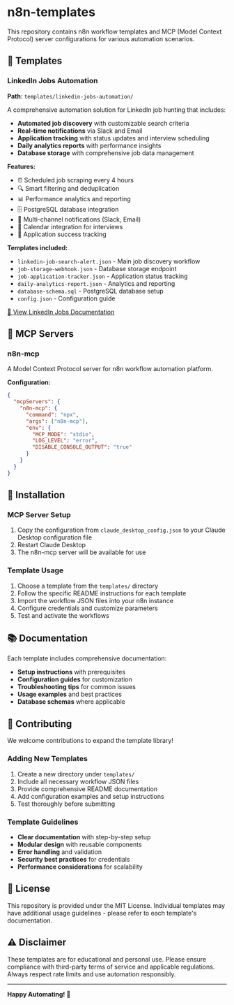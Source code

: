 # n8n-templates

This repository contains n8n workflow templates and MCP (Model Context Protocol) server configurations for various automation scenarios.

## 📁 Templates

### LinkedIn Jobs Automation
**Path**: `templates/linkedin-jobs-automation/`

A comprehensive automation solution for LinkedIn job hunting that includes:
- **Automated job discovery** with customizable search criteria
- **Real-time notifications** via Slack and Email
- **Application tracking** with status updates and interview scheduling
- **Daily analytics reports** with performance insights
- **Database storage** with comprehensive job data management

**Features:**
- ⏰ Scheduled job scraping every 4 hours
- 🔍 Smart filtering and deduplication
- 📊 Performance analytics and reporting
- 🗄️ PostgreSQL database integration
- 📱 Multi-channel notifications (Slack, Email)
- 📅 Calendar integration for interviews
- 🎯 Application success tracking

**Templates included:**
- `linkedin-job-search-alert.json` - Main job discovery workflow
- `job-storage-webhook.json` - Database storage endpoint
- `job-application-tracker.json` - Application status tracking
- `daily-analytics-report.json` - Analytics and reporting
- `database-schema.sql` - PostgreSQL database setup
- `config.json` - Configuration guide

[📖 View LinkedIn Jobs Documentation](templates/linkedin-jobs-automation/README.md)

## 🔧 MCP Servers

### n8n-mcp

A Model Context Protocol server for n8n workflow automation platform.

**Configuration:**
```json
{
  "mcpServers": {
    "n8n-mcp": {
      "command": "npx",
      "args": ["n8n-mcp"],
      "env": {
        "MCP_MODE": "stdio",
        "LOG_LEVEL": "error",
        "DISABLE_CONSOLE_OUTPUT": "true"
      }
    }
  }
}
```

## 🚀 Installation

### MCP Server Setup
1. Copy the configuration from `claude_desktop_config.json` to your Claude Desktop configuration file
2. Restart Claude Desktop  
3. The n8n-mcp server will be available for use

### Template Usage
1. Choose a template from the `templates/` directory
2. Follow the specific README instructions for each template
3. Import the workflow JSON files into your n8n instance
4. Configure credentials and customize parameters
5. Test and activate the workflows

## 📚 Documentation

Each template includes comprehensive documentation:
- **Setup instructions** with prerequisites
- **Configuration guides** for customization
- **Troubleshooting tips** for common issues
- **Usage examples** and best practices
- **Database schemas** where applicable

## 🤝 Contributing

We welcome contributions to expand the template library!

### Adding New Templates
1. Create a new directory under `templates/`
2. Include all necessary workflow JSON files
3. Provide comprehensive README documentation
4. Add configuration examples and setup instructions
5. Test thoroughly before submitting

### Template Guidelines
- **Clear documentation** with step-by-step setup
- **Modular design** with reusable components
- **Error handling** and validation
- **Security best practices** for credentials
- **Performance considerations** for scalability

## 📄 License

This repository is provided under the MIT License. Individual templates may have additional usage guidelines - please refer to each template's documentation.

## ⚠️ Disclaimer

These templates are for educational and personal use. Please ensure compliance with third-party terms of service and applicable regulations. Always respect rate limits and use automation responsibly.

---

**Happy Automating! 🤖**
